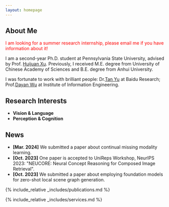 ```yaml
---
layout: homepage
---
```


## About Me

<span style="color:red">I am looking for a summer research internship, please email me if you have information about it!</span>

I am a second-year Ph.D. student at Pennsylvania State University, advised by Prof. [Huijuan Xu](https://visionlanguagelab.github.io/). Previously, I received M.E. degree from University of Chinese Academy of Sciences and B.E. degree from Anhui University.

I was fortunate to work with brilliant people: Dr.[Tan Yu](https://sites.google.com/site/tanyuspersonalwebsite/) at Baidu Research; Prof.[Dayan Wu](https://scholar.google.com/citations?user=O6g-IHsAAAAJ) at Institute of Information Engineering.

## Research Interests

- **Vision & Language**
- **Perception & Cognition**

## News
- **[Mar. 2024]** We submitted a paper about continual missing modality learning.
- **[Oct. 2023]** One paper is accepted to UniReps Workshop, NeurIPS 2023: "NEUCORE: Neural Concept Reasoning for Composed Image Retrieval".
- **[Oct. 2023]** We submitted a paper about employing foundation models for zero-shot local scene graph generation.

{% include_relative _includes/publications.md %}

{% include_relative _includes/services.md %}
